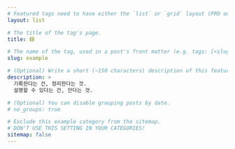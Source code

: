 ```yaml
---
# Featured tags need to have either the `list` or `grid` layout (PRO only).
layout: list

# The title of the tag's page.
title: 録

# The name of the tag, used in a post's front matter (e.g. tags: [<slug>]).
slug: example

# (Optional) Write a short (~150 characters) description of this featured tag.
description: >
  기록한다는 건, 정리한다는 것.
  설명할 수 있다는 건, 안다는 것.

# (Optional) You can disable grouping posts by date.
# no_groups: true

# Exclude this example category from the sitemap.
# DON'T USE THIS SETTING IN YOUR CATEGORIES!
sitemap: false
---
```

